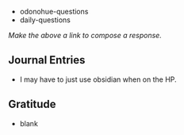 - odonohue-questions
- daily-questions

*Make the above a link to compose a response.*
## Journal Entries
-  I may have to just use obsidian when on the HP.

## Gratitude
- blank


